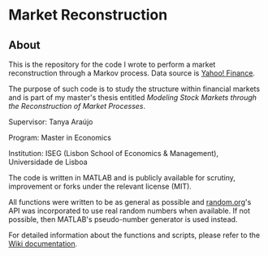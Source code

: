 # Market Reconstruction

## About

This is the repository for the code I wrote to perform a market reconstruction through a Markov process. Data source is [Yahoo! Finance][1].

The purpose of such code is to study the structure within financial markets and is part of my master's thesis entitled _Modeling Stock Markets through the Reconstruction of Market Processes_.

Supervisor: Tanya Araújo

Program: Master in Economics

Institution: ISEG (Lisbon School of Economics & Management), Universidade de Lisboa

The code is written in MATLAB and is publicly available for scrutiny, improvement or forks under the relevant license (MIT).

All functions were written to be as general as possible and [random.org][2]'s API was incorporated to use real random numbers when available. If not possible, then MATLAB's pseudo-number generator is used instead.

For detailed information about the functions and scripts, please refer to the [Wiki documentation][3].

[1]:https://finance.yahoo.com/
[2]:https://www.random.org/
[3]:https://github.com/joaocarmo/market-reconstruction/wiki
